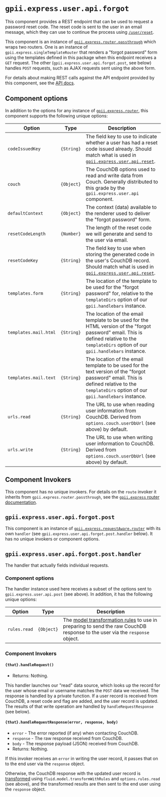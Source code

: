 # `gpii.express.user.api.forgot`

This component provides a REST endpoint that can be used to request a password reset code.  The reset code is sent to
the user in an email message, which they can use to continue the process using [`/user/reset`](resetComponent.md).

This component is an instance of
[`gpii.express.router.passthrough`](https://github.com/GPII/gpii-express/blob/master/docs/router.md) which wraps two
routers.  One is an instance of `gpii.express.singleTemplateRouter` that renders a "forgot password" form using the
templates defined in this package when this endpoint receives a `GET` request.  The other
(`gpii.express.user.api.forgot.post`, see below) handles `POST` requests, such as AJAX requests sent using the above
form.

For details about making REST calls against the API endpoint provided by this component, see the [API docs](apidocs.md).

## Component options

In addition to the options for any instance of
[`gpii.express.router`](https://github.com/GPII/gpii-express/blob/master/docs/router.md), this component supports the
following unique options:

| Option                | Type       | Description |
| --------------------- | ---------- | ----------- |
| `codeIssuedKey`       | `{String}` | The field key to use to indicate whether a user has had a reset code issued already.  Should match what is used in [`gpii.express.user.api.reset`](resetComponent.md). |
| `couch`               | `{Object}` | The CouchDB options used to read and write data from Couch.  Generally distributed to this grade by the `gpii.express.user.api` component. |
| `defaultContext`      | `{Object}` | The context (data) available to the renderer used to deliver the "forgot password" form. |
| `resetCodeLength`     | `{Number}` | The length of the reset code we will generate and send to the user via email. |
| `resetCodeKey`        | `{String}` | The field key to use when storing the generated code in the user's CouchDB record. Should match what is used in [`gpii.express.user.api.reset`](resetComponent.md). |
| `templates.form`      | `{String}` | The location of the template to be used for the "forgot password" for, relative to the `templateDirs` option of our `gpii.handlebars` instance. |
| `templates.mail.html` | `{String}` | The location of the email template to be used for the HTML version of the "forgot password" email. This is defined relative to the `templateDirs` option of our `gpii.handlebars` instance. |
| `templates.mail.text` | `{String}` | The location of the email template to be used for the text version of the "forgot password" email. This is defined relative to the `templateDirs` option of our `gpii.handlebars` instance. |
| `urls.read`           | `{String}` | The URL to use when reading user information from CouchDB.  Derived from `options.couch.userDbUrl` (see above) by default. |
| `urls.write`          | `{String}` | The URL to use when writing user information to CouchDB.  Derived from `options.couch.userDbUrl` (see above) by default. |

## Component Invokers

This component has no unique invokers.  For details on the `route` invoker it inherits from
`gpii.express.router.passthrough`, see the [`gpii.express` router documentation](https://github.com/GPII/gpii-express/blob/master/docs/router.md).

## `gpii.express.user.api.forgot.post`

This component is an instance of
[`gpii.express.requestAware.router`]((https://github.com/GPII/gpii-express/blob/master/docs/requestAwareRouter.md)) with
its own `handler` (see `gpii.express.user.api.forgot.post.handler` below).  It has no unique invokers or component
options.

## `gpii.express.user.api.forgot.post.handler`

The handler that actually fields individual requests.

### Component options

The handler instance used here receives a subset of the options sent to `gpii.express.user.api.post` (see above).  In
addition, it has the following unique options:

| Option                | Type       | Description |
| --------------------- | ---------- | ----------- |
| `rules.read`          | `{Object}` | The [model transformation rules](http://docs.fluidproject.org/infusion/development/ModelTransformationAPI.html) to use in preparing to send the raw CouchDB response to the user via the `response` object. |

### Component Invokers

#### `{that}.handleRequest()`

* Returns: Nothing.

This handler launches our "read" data source, which looks up the record for the user whose email or username matches
the `POST` data we received.  The response is handled by a private function.  If a user record is received from CouchDB,
a reset code and flag are added, and the user record is updated.  The results of that write operation are handled by
`handleRequestResponse` (see below).

#### `{that}.handleRequestResponse(error, response, body)`

* `error` - The error reported (if any) when contacting CouchDB.
* `response` - The raw response received from CouchDB.
* `body` - The response payload (JSON) received from CouchDB.
* Returns: Nothing.

If this invoker receives an `error` in writing the user record, it passes that on to the end user via the `response`
object.

Otherwise, the CouchDB response with the updated user record is
[transformed](http://docs.fluidproject.org/infusion/development/ModelTransformationAPI.html) using
`fluid.model.transformWithRules` and `options.rules.read` (see above), and the transformed results are then sent to the
end user using the `response` object.
